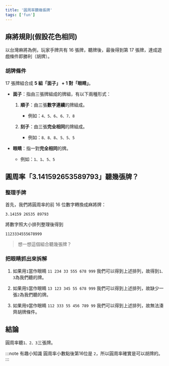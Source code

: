 ```yaml
---
title: '圓周率聽幾張牌'
tags: ['fun']
---
```

## 麻將規則(假設花色相同)
以台灣麻將為例，玩家手牌共有 16 張牌，聽牌後，最後得到第 17 張牌，達成遊戲條件即勝利（胡牌）。

### 胡牌條件

17 張牌組合成 **5 組「面子」 + 1 對「眼睛」**。
* **面子**：指由三張牌組成的牌組，有以下兩種形式：
    1.  **順子**：由三張**數字連續**的牌組成。
        * 例如：`4、5、6`、`6、7、8`
        
    2.  **刻子**：由三張**完全相同**的牌組成。
        * 例如：`8、8、8`、`5、5、5`
        
* **眼睛**：指一對**完全相同**的牌。
    * 例如：`1、1`、`5、5`

## 圓周率「3.141592653589793」聽幾張牌？

### 整理手牌
首先，我們將圓周率的前 16 位數字轉換成麻將牌：

`3.14159 26535 89793`

將數字照大小排列整理後得到

`1123334555678999`

>想一想這個組合聽幾張牌？

### 把眼睛抓出來拆解
1. 如果用`1`當作眼睛
`11 234 33 555 678 999`
我們可以得到上述排列，故得到`1、3`為我們聽的牌。

2. 如果用`5`當作眼睛
`13 123 345 55 678 999`
我們可以得到上述排列，故缺少一張`2`為我們聽的牌。

3. 如果用`9`當作眼睛
`112 333 55 456 789 99`
我們可以得到上述排列，故無法湊齊胡牌條件。

## 結論
圓周率聽`1、2、3`三張牌。

:::note 有趣小知識
圓周率小數點後第16位是 `2`，所以圓周率確實是可以胡牌的。
:::